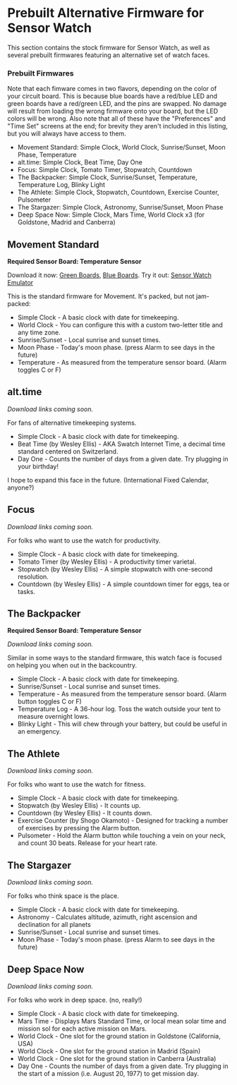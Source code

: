 Prebuilt Alternative Firmware for Sensor Watch
==============================================

This section contains the stock firmware for Sensor Watch, as well as several prebuilt firmwares featuring an alternative set of watch faces.

### Prebuilt Firmwares

Note that each fimware comes in two flavors, depending on the color of your circuit board. This is because blue boards have a red/blue LED and green boards have a red/green LED, and the pins are swapped. No damage will result from loading the wrong firmware onto your board, but the LED colors will be wrong. Also note that all of these have the "Preferences" and "Time Set" screens at the end; for brevity they aren't included in this listing, but you will always have access to them.

* Movement Standard: Simple Clock, World Clock, Sunrise/Sunset, Moon Phase, Temperature
* alt.time: Simple Clock, Beat Time, Day One
* Focus: Simple Clock, Tomato Timer, Stopwatch, Countdown
* The Backpacker: Simple Clock, Sunrise/Sunset, Temperature, Temperature Log, Blinky Light
* The Athlete: Simple Clock, Stopwatch, Countdown, Exercise Counter, Pulsometer
* The Stargazer: Simple Clock, Astronomy, Sunrise/Sunset, Moon Phase
* Deep Space Now: Simple Clock, Mars Time, World Clock x3 (for Goldstone, Madrid and Canberra)

Movement Standard
-----------------

**Required Sensor Board: Temperature Sensor**

Download it now: [Green Boards](download/standard-green.uf2), [Blue Boards](download/standard-blue.uf2). Try it out: [Sensor Watch Emulator](simulate/standard/)

This is the standard firmware for Movement. It's packed, but not jam-packed: 

* Simple Clock - A basic clock with date for timekeeping.
* World Clock - You can configure this with a custom two-letter title and any time zone.
* Sunrise/Sunset - Local sunrise and sunset times.
* Moon Phase - Today's moon phase. (press Alarm to see days in the future)
* Temperature - As measured from the temperature sensor board. (Alarm toggles C or F)

alt.time
--------

_Download links coming soon._

For fans of alternative timekeeping systems.

* Simple Clock - A basic clock with date for timekeeping.
* Beat Time (by Wesley Ellis) - AKA Swatch Internet Time, a decimal time standard centered on Switzerland.
* Day One - Counts the number of days from a given date. Try plugging in your birthday!

I hope to expand this face in the future. (International Fixed Calendar, anyone?)

Focus
-----

_Download links coming soon._

For folks who want to use the watch for productivity.

* Simple Clock - A basic clock with date for timekeeping.
* Tomato Timer (by Wesley Ellis) - A productivity timer varietal.
* Stopwatch (by Wesley Ellis) - A simple stopwatch with one-second resolution.
* Countdown (by Wesley Ellis) - A simple countdown timer for eggs, tea or tasks.

The Backpacker
--------------

**Required Sensor Board: Temperature Sensor**

_Download links coming soon._

Similar in some ways to the standard firmware, this watch face is focused on helping you when out in the backcountry.

* Simple Clock - A basic clock with date for timekeeping.
* Sunrise/Sunset - Local sunrise and sunset times.
* Temperature - As measured from the temperature sensor board. (Alarm button toggles C or F)
* Temperature Log - A 36-hour log. Toss the watch outside your tent to measure overnight lows.
* Blinky Light - This will chew through your battery, but could be useful in an emergency.

The Athlete
-----------

_Download links coming soon._

For folks who want to use the watch for fitness.

* Simple Clock - A basic clock with date for timekeeping.
* Stopwatch (by Wesley Ellis) - It counts up.
* Countdown (by Wesley Ellis) - It counts down.
* Exercise Counter (by Shogo Okamoto) - Designed for tracking a number of exercises by pressing the Alarm button.
* Pulsometer - Hold the Alarm button while touching a vein on your neck, and count 30 beats. Release for your heart rate.

The Stargazer
-------------

_Download links coming soon._

For folks who think space is the place.

* Simple Clock - A basic clock with date for timekeeping.
* Astronomy - Calculates altitude, azimuth, right ascension and declination for all planets
* Sunrise/Sunset - Local sunrise and sunset times.
* Moon Phase - Today's moon phase. (press Alarm to see days in the future)

Deep Space Now
--------------

_Download links coming soon._

For folks who work in deep space. (no, really!)

* Simple Clock - A basic clock with date for timekeeping.
* Mars Time - Displays Mars Standard Time, or local mean solar time and mission sol for each active mission on Mars.
* World Clock - One slot for the ground station in Goldstone (California, USA)
* World Clock - One slot for the ground station in Madrid (Spain)
* World Clock - One slot for the ground station in Canberra (Australia)
* Day One - Counts the number of days from a given date. Try plugging in the start of a mission (i.e. August 20, 1977) to get mission day.
